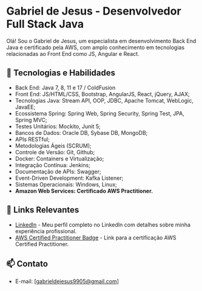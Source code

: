 # Gabriel de Jesus - Desenvolvedor Full Stack Java

Olá! Sou o Gabriel de Jesus, um especialista em desenvolvimento Back End Java e certificado pela AWS, com amplo conhecimento em tecnologias relacionadas ao Front End como JS, Angular e React.

## 🚀 Tecnologias e Habilidades

- Back End: Java 7, 8, 11 e 17 / ColdFusion
- Front End: JS/HTML/CSS, Bootstrap, AngularJS, React, jQuery, AJAX;
- Tecnologias Java: Stream API, OOP, JDBC, Apache Tomcat, WebLogic, JavaEE;
- Ecossistema Spring: Spring Web, Spring Security, Spring Test, JPA, Spring MVC;
- Testes Unitários: Mockito, Junit 5;
- Bancos de Dados: Oracle DB, Sybase DB, MongoDB;
- APIs RESTful;
- Metodologias Ágeis (SCRUM);
- Controle de Versão: Git, Github;
- Docker: Containers e Virtualização;
- Integração Contínua: Jenkins;
- Documentação de APIs: Swagger;
- Event-Driven Development: Kafka Listener;
- Sistemas Operacionais: Windows, Linux;
- <b>Amazon Web Services: Certificado AWS Practitioner.</b>

## 🔗 Links Relevantes

- [LinkedIn](https://www.linkedin.com/in/gabrielsdejesus) - Meu perfil completo no LinkedIn com detalhes sobre minha experiência profissional.
- [AWS Certified Practitioner Badge](https://www.credly.com/badges/53d79afc-779d-4be0-9c3d-c9e16adff0ff/linked_in_profile) - Link para a certificação AWS Certified Practitioner.

## 📫 Contato

- E-mail: [gabrieldejesus9905@gmail.com]
